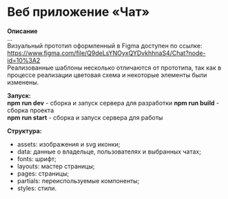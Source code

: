 # Веб приложение «Чат»

**Описание**  
...  
Визуальный прототип оформленный в Figma доступен по ссылке:  
https://www.figma.com/file/Q9deLsYNOyxQYDvkhhnaS4/Chat?node-id=10%3A2  
Реализованные шаблоны несколько отличаются от прототипа, так как в процессе реализации цветовая схема и некоторые элементы были изменены.

**Запуск:**  
**npm run dev** - сборка и запуск сервера для разработки 
**npm run build** - сборка проекта  
**npm run start** - сборка и запуск сервера для работы

**Структура:**  
- assets: изображения и svg иконки;
- data: данные о владельце, пользователях и выбранных чатах;
- fonts: шрифт;
- layouts: мастер страницы;
- pages: страницы;
- partials: переиспользуемые компоненты;
- styles: стили.